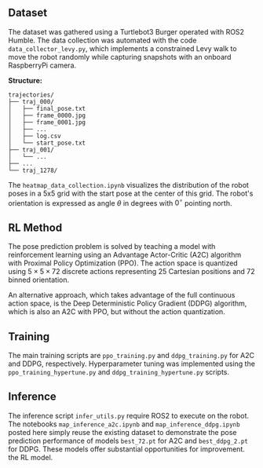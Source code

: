 ## Dataset

The dataset was gathered using a Turtlebot3 Burger operated with ROS2 Humble.
The data collection was automated with the code `data_collector_levy.py`, which
implements a constrained Levy walk to move the robot randomly while capturing
snapshots with an onboard RaspberryPi camera.

**Structure:**
```
trajectories/
├── traj_000/
│   ├── final_pose.txt
│   ├── frame_0000.jpg
│   ├── frame_0001.jpg
│   ├── ...
│   ├── log.csv
│   └── start_pose.txt
├── traj_001/
│   └── ...
├── ...
└── traj_1278/
```

The `heatmap_data_collection.ipynb` visualizes the distribution of the robot poses in
a 5x5 grid with the start pose at the center of this grid. The robot's orientation
is expressed as angle $\theta$ in degrees with $0^{\circ}$ pointing north.

## RL Method

The pose prediction problem is solved by teaching a model with reinforcement learning
using an Advantage Actor-Critic (A2C) algorithm with Proximal Policy Optimization (PPO).
The action space is quantized using $5\times5\times 72$ discrete actions representing
25 Cartesian positions and 72 binned orientation.

An alternative approach, which takes advantage of the full continuous action space, is
the Deep Deterministic Policy Gradient (DDPG) algorithm, which is also an A2C with PPO,
but without the action quantization.

## Training

The main training scripts are `ppo_training.py` and `ddpg_training.py` for A2C and DDPG, 
respectively. Hyperparameter tuning was implemented using the `ppo_training_hypertune.py`
and `ddpg_training_hypertune.py` scripts. 

## Inference

The inference script `infer_utils.py` require ROS2 to execute on the robot. The notebooks
`map_inference_a2c.ipynb` and `map_inference_ddpg.ipynb` posted here simply reuse the existing 
dataset to demonstrate the pose prediction performance of models `best_72.pt` for A2C and 
`best_ddpg_2.pt` for DDPG. These models offer substantial opportunities for improvement.
the RL model. 
